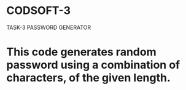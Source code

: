 # CODSOFT-3
TASK-3
PASSWORD GENERATOR
# This code generates random password using a combination of characters, of the given length.
